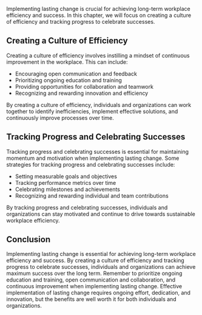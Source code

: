 
Implementing lasting change is crucial for achieving long-term workplace efficiency and success. In this chapter, we will focus on creating a culture of efficiency and tracking progress to celebrate successes.

Creating a Culture of Efficiency
--------------------------------

Creating a culture of efficiency involves instilling a mindset of continuous improvement in the workplace. This can include:

* Encouraging open communication and feedback
* Prioritizing ongoing education and training
* Providing opportunities for collaboration and teamwork
* Recognizing and rewarding innovation and efficiency

By creating a culture of efficiency, individuals and organizations can work together to identify inefficiencies, implement effective solutions, and continuously improve processes over time.

Tracking Progress and Celebrating Successes
-------------------------------------------

Tracking progress and celebrating successes is essential for maintaining momentum and motivation when implementing lasting change. Some strategies for tracking progress and celebrating successes include:

* Setting measurable goals and objectives
* Tracking performance metrics over time
* Celebrating milestones and achievements
* Recognizing and rewarding individual and team contributions

By tracking progress and celebrating successes, individuals and organizations can stay motivated and continue to drive towards sustainable workplace efficiency.

Conclusion
----------

Implementing lasting change is essential for achieving long-term workplace efficiency and success. By creating a culture of efficiency and tracking progress to celebrate successes, individuals and organizations can achieve maximum success over the long term. Remember to prioritize ongoing education and training, open communication and collaboration, and continuous improvement when implementing lasting change. Effective implementation of lasting change requires ongoing effort, dedication, and innovation, but the benefits are well worth it for both individuals and organizations.

